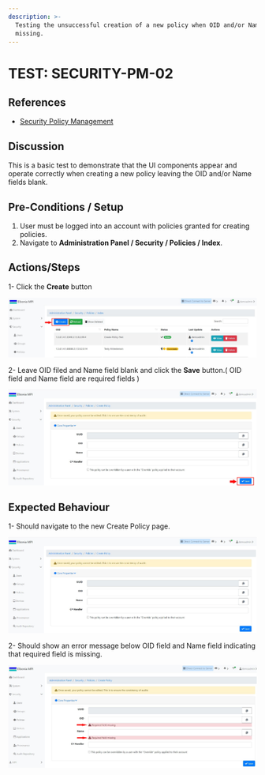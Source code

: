 ```yaml
---
description: >-
  Testing the unsuccessful creation of a new policy when OID and/or Name fields
  missing.
---
```


# TEST: SECURITY-PM-02

## References

* [Security Policy Management](broken-reference)

## Discussion

This is a basic test to demonstrate that the UI components appear and operate correctly when creating a new policy leaving the OID and/or Name fields blank.



## Pre-Conditions / Setup

1. User must be logged into an account with policies granted for creating policies.
2. Navigate to **Administration Panel / Security / Policies / Index**.

## Actions/Steps

1- Click the **Create** button&#x20;

![](<../../../../../../../../.gitbook/assets/1 (7).jpg>)

2- Leave OID filed and Name field blank and click the **Save** button.( OID field and Name field are required fields )&#x20;

![](../../../../../../../../.gitbook/assets/dnld2.jpg)

## Expected Behaviour

1- Should navigate to the new Create Policy page.

![](../../../../../../../../.gitbook/assets/dnld1.jpg)

2- Should show an error message below OID field and Name field indicating that required field is missing.

![](<../../../../../../../../.gitbook/assets/2 (3).jpg>)

&#x20;
